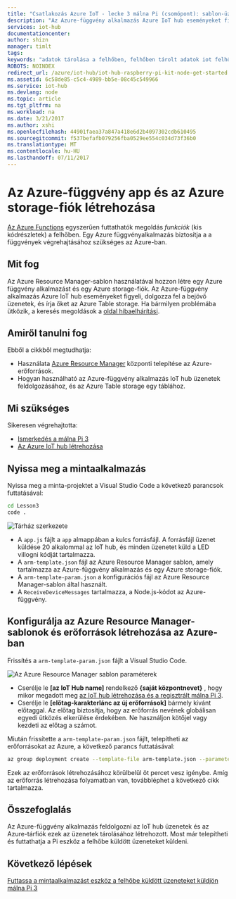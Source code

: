 ```yaml
---
title: "Csatlakozás Azure IoT - lecke 3 málna Pi (csomópont): sablon-üzembehelyezés |} Microsoft Docs"
description: "Az Azure-függvény alkalmazás Azure IoT hub eseményeket figyeli, dolgozza fel a bejövő üzenetek, és írja őket az Azure Table storage."
services: iot-hub
documentationcenter: 
author: shizn
manager: timlt
tags: 
keywords: "adatok tárolása a felhőben, felhőben tárolt adatok iot felhőalapú szolgáltatás"
ROBOTS: NOINDEX
redirect_url: /azure/iot-hub/iot-hub-raspberry-pi-kit-node-get-started
ms.assetid: 6c58de85-c5c4-4989-bb5e-08c45c549966
ms.service: iot-hub
ms.devlang: node
ms.topic: article
ms.tgt_pltfrm: na
ms.workload: na
ms.date: 3/21/2017
ms.author: xshi
ms.openlocfilehash: 44901faea37a847a418e6d2b4097302cdb610495
ms.sourcegitcommit: f537befafb079256fba0529ee554c034d73f36b0
ms.translationtype: MT
ms.contentlocale: hu-HU
ms.lasthandoff: 07/11/2017
---
```

# <a name="create-an-azure-function-app-and-azure-storage-account"></a>Az Azure-függvény app és az Azure storage-fiók létrehozása
[Az Azure Functions](../azure-functions/functions-overview.md) egyszerűen futtathatók megoldás *funkciók* (kis kódrészletek) a felhőben. Egy Azure függvényalkalmazás biztosítja a a függvények végrehajtásához szükséges az Azure-ban.

## <a name="what-you-will-do"></a>Mit fog
Az Azure Resource Manager-sablon használatával hozzon létre egy Azure függvény alkalmazást és egy Azure storage-fiók. Az Azure-függvény alkalmazás Azure IoT hub eseményeket figyeli, dolgozza fel a bejövő üzenetek, és írja őket az Azure Table storage. Ha bármilyen problémába ütközik, a keresés megoldások a [oldal hibaelhárítási](iot-hub-raspberry-pi-kit-node-troubleshooting.md).

## <a name="what-you-will-learn"></a>Amiről tanulni fog
Ebből a cikkből megtudhatja:

* Használata [Azure Resource Manager](../azure-resource-manager/resource-group-overview.md) központi telepítése az Azure-erőforrások.
* Hogyan használható az Azure-függvény alkalmazás IoT hub üzenetek feldolgozásához, és az Azure Table storage egy táblához.

## <a name="what-you-need"></a>Mi szükséges
Sikeresen végrehajtotta:
* [Ismerkedés a málna Pi 3](iot-hub-raspberry-pi-kit-node-get-started.md)
* [Az Azure IoT hub létrehozása](iot-hub-raspberry-pi-kit-node-get-started.md)

## <a name="open-the-sample-app"></a>Nyissa meg a mintaalkalmazás
Nyissa meg a minta-projektet a Visual Studio Code a következő parancsok futtatásával:

```bash
cd Lesson3
code .
```

![Tárház szerkezete](media/iot-hub-raspberry-pi-lessons/lesson3/repo_structure.png)

* A `app.js` fájlt a `app` almappában a kulcs forrásfájl. A forrásfájl üzenet küldése 20 alkalommal az IoT hub, és minden üzenetet küld a LED villogni kódját tartalmazza.
* A `arm-template.json` fájl az Azure Resource Manager sablon, amely tartalmazza az Azure-függvény alkalmazás és egy Azure storage-fiók.
* A `arm-template-param.json` a konfigurációs fájl az Azure Resource Manager-sablon által használt.
* A `ReceiveDeviceMessages` tartalmazza, a Node.js-kódot az Azure-függvény.

## <a name="configure-azure-resource-manager-templates-and-create-resources-in-azure"></a>Konfigurálja az Azure Resource Manager-sablonok és erőforrások létrehozása az Azure-ban
Frissítés a `arm-template-param.json` fájlt a Visual Studio Code.

![Az Azure Resource Manager sablon paraméterek](media/iot-hub-raspberry-pi-lessons/lesson3/arm_para.png)

* Cserélje le **[az IoT Hub name]** rendelkező **{saját központnevet}** , hogy mikor megadott meg [az IoT hub létrehozása és a regisztrált málna Pi 3](iot-hub-raspberry-pi-kit-node-lesson2-prepare-azure-iot-hub.md).
* Cserélje le **[előtag-karakterlánc az új erőforrások]** bármely kívánt előtaggal. Az előtag biztosítja, hogy az erőforrás nevének globálisan egyedi ütközés elkerülése érdekében. Ne használjon kötőjel vagy kezdeti az előtag a számot.

Miután frissítette a `arm-template-param.json` fájlt, telepítheti az erőforrásokat az Azure, a következő parancs futtatásával:

```bash
az group deployment create --template-file arm-template.json --parameters @arm-template-param.json -g iot-sample
```

Ezek az erőforrások létrehozásához körülbelül öt percet vesz igénybe. Amíg az erőforrás létrehozása folyamatban van, továbbléphet a következő cikk tartalmazza.

## <a name="summary"></a>Összefoglalás
Az Azure-függvény alkalmazás feldolgozni az IoT hub üzenetek és az Azure-tárfiók ezek az üzenetek tárolásához létrehozott. Most már telepítheti és futtathatja a Pi eszköz a felhőbe küldött üzeneteket küldeni.

## <a name="next-steps"></a>Következő lépések
[Futtassa a mintaalkalmazást eszköz a felhőbe küldött üzeneteket küldjön málna Pi 3](iot-hub-raspberry-pi-kit-node-lesson3-run-azure-blink.md)

